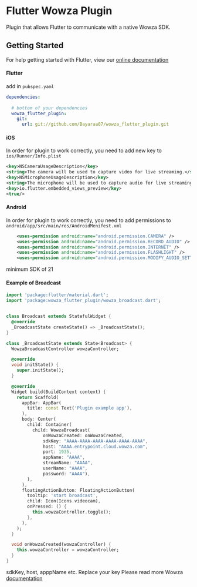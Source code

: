 # Flutter Wowza Plugin

Plugin that allows Flutter to communicate with a native Wowza SDK.

## Getting Started

For help getting started with Flutter, view our [online documentation](https://flutter.dev/docs)

#### Flutter
add in `pubspec.yaml`

```yaml
dependencies:
  
  # bottom of your dependencies
  wowza_flutter_plugin:
    git:
      url: git://github.com/Bayaraa07/wowza_flutter_plugin.git
```

#### iOS

In order for plugin to work correctly, you need to add new key to `ios/Runner/Info.plist`

```xml
<key>NSCameraUsageDescription</key>
<string>The camera will be used to capture video for live streaming.</string>
<key>NSMicrophoneUsageDescription</key>
<string>The microphone will be used to capture audio for live streaming.</string>
<key>io.flutter.embedded_views_preview</key>
<true/>
```

#### Android

In order for plugin to work correctly, you need to add permissions to `android/app/src/main/res/AndroidMenifest.xml`

```xml
    <uses-permission android:name="android.permission.CAMERA" />
    <uses-permission android:name="android.permission.RECORD_AUDIO" />
    <uses-permission android:name="android.permission.INTERNET" />
    <uses-permission android:name="android.permission.FLASHLIGHT" />
    <uses-permission android:name="android.permission.MODIFY_AUDIO_SETTINGS" />
```
minimum SDK of 21


#### Example of Broadcast

```dart
import 'package:flutter/material.dart';
import 'package:wowza_flutter_plugin/wowza_broadcast.dart';


class Broadcast extends StatefulWidget {
  @override
  _BroadcastState createState() => _BroadcastState();
}

class _BroadcastState extends State<Broadcast> {
  WowzaBroadcastController wowzaController;

  @override
  void initState() {
    super.initState();
  }

  @override
  Widget build(BuildContext context) {
    return Scaffold(
      appBar: AppBar(
        title: const Text('Plugin example app'),
      ),
      body: Center(
        child: Container(
          child: WowzaBroadcast(
              onWowzaCreated: onWowzaCreated,
              sdkKey: "AAAA-AAAA-AAAA-AAAA-AAAA-AAAA",
              host: "AAAA.entrypoint.cloud.wowza.com",
              port: 1935,
              appName: "AAAA",
              streamName: "AAAA",
              userName: "AAAA",
              password: "AAAA"),
        ),
      ),
      floatingActionButton: FloatingActionButton(
        tooltip: 'start broadcast',
        child: Icon(Icons.videocam),
        onPressed: () {
          this.wowzaController.toggle();
        },
      ),
    );
  }

  void onWowzaCreated(wowzaController) {
    this.wowzaController = wowzaController;
  }
}
```

sdkKey, host, apppName etc.
Replace your key
Please read more Wowza [documentation](https://www.wowza.com/docs/how-to-build-a-basic-app-with-gocoder-sdk-for-android)